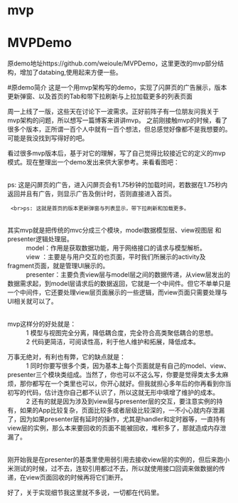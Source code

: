 # mvp
# MVPDemo
原demo地址https://github.com/weioule/MVPDemo，这里更改的mvp部分结构，增加了databing,使用起来方便一些。

#原demo简介
这是一个用mvp架构写的demo，实现了闪屏页的广告展示，版本更新弹窗、以及首页的Tab和带下拉刷新与上拉加载更多的列表页面

周一上线了一版，这些天在讨论下一波需求。正好前阵子有一位朋友问我关于mvp架构的问题，所以想写一篇博客来讲讲mvp。
之前刚接触mvp的时候，看了很多个版本，正所谓一百个人中就有一百个想法，但总感觉好像都不是我想要的。可能是我没找到写得好的吧。

看过很多mvp版本后，基于对它的理解，写了自己觉得比较接近它的定义的mvp模式。现在整理出一个demo发出来供大家参考。来看看图吧： 


  <br>ps: 这是闪屏页的广告，进入闪屏页会有1.75秒钟的加载时间，若数据在1.75秒内返回并且有广告，则显示广告及倒计时，否则直接进入首页。
  
     <br>ps: 这就是首页的版本更新弹窗与列表显示，带下拉刷新和加载更多。              

<br>其实mvp就是把传统的mvc分成三个模块，model数据模型层、view视图层 和 presenter逻辑处理层。
    <br>&emsp;&emsp;&emsp;model：作用是获取数据功能，用于网络接口的请求与模型解析。
    <br>&emsp;&emsp;&emsp;view ：主要是与用户交互的也页面，平时我们所展示的activity及fragment页面，就是管理UI展示的。
    <br>&emsp;&emsp;&emsp;presenter：主要负责view层与model层之间的数据传递，从view层发出的数据需求起，到model层请求后的数据返回，它就是一个中间件。但它不单单只是一个中间件，它还要处理view层页面展示的一些逻辑，而view页面只需要处理与UI相关就可以了。

<br>mvp这样分的好处就是：
    <br>&emsp;&emsp;&emsp;1 模型与视图完全分离，降低耦合度，完全符合高类聚低耦合的思想。
    <br>&emsp;&emsp;&emsp;2 代码更简洁，可阅读性高，利于他人维护和拓展，降低成本。
    
万事无绝对，有利也有弊，它的缺点就是：
    <br>&emsp;&emsp;&emsp;1 同时你要写很多个类，因为基本上每个页面就是有自己的model、view、presenter三个模块类组成。当然了，你也可以不这么写，你要是觉得类太多太麻烦，那你都写在一个类里也可以，你开心就好。但我就担心多年后的你再看到你当初写的代码，估计连你自己都不认识了，所以这就无形中填增了维护的成本。
    <br>&emsp;&emsp;&emsp;2 还有的就是因为涉及到view层与presenter层的交互，要注意实例的持有，如果的App比较复杂，页面比较多或者层级比较深的，一不小心就内存泄漏了，因为如果presenter层有延时的操作，尤其是handler和定时器等，一直持有view层的实例，那么本来要回收的页面不能被回收，堆积多了，那就造成内存泄漏了。
    
<br>刚开始我是在presenter的基类里使用弱引用去接收view层的实例的，但后来跑小米测试的时候，过不去，连软引用都过不去，所以就使用接口回调来做数据的传递，在view页面回收的时候再将它们断开。

好了，关于实现细节我这里就不多说，一切都在代码里。
